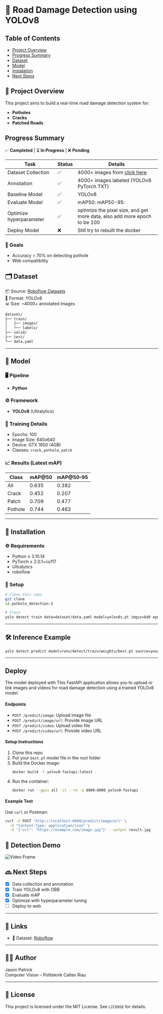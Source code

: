# 🚧 Road Damage Detection using YOLOv8 

## Table of Contents
- [Project Overview](#project-overview)
- [Progress Summary](#progress-summary)
- [Dataset](#dataset)
- [Model](#model)
- [Instalation](#instalation)
- [Next Steps](#next-steps)

## 📌 Project Overview

This project aims to build a real-time road damage detection system for:
- **Potholes**
- **Cracks**
- **Patched Roads**


## Progress Summary
✅ **Completed** | ⏳ **In Progress** | ❌ **Pending**

| Task                | Status | Details                          |
|---------------------|--------|----------------------------------|
| Dataset Collection  | ✅     | 4000+ images from [click here](https://universe.roboflow.com/jason-workspace-krcmo/pothole-ewv2r/dataset/4)        |
| Annotation          | ✅     | 4000+ images labeled (YOLOv8 PyTorch TXT)  |
| Baseline Model      | ✅     | YOLOv8    |
| Evaluate Model      | ✅     | mAP50:    mAP50-95:  |
| Optimize hyperparameter | ✅ | optimize the pixel size, and get more data, also add more epoch to be 100 | 
| Deploy Model | ❌ | Still try to rebuilt the docker| 

### 🎯 Goals
- Accuracy > 70% on detecting pothole
- Web compatibility

## 🗂️ Dataset

📦 Source: [Roboflow Datasets](https://universe.roboflow.com/jason-workspace-krcmo/pothole_detection-hfnqo-xmx8j)  
📐 Format: YOLOv8  
📊 Size: ~4000+ annotated images

```bash
dataset/
├── train/
│   ├── images/
│   └── labels/
├── valid/
├── test/
└── data.yaml
```

---


## 🤖 Model
### 🖥️ Pipeline
- **Python**

### ⚙️ Framework
- **YOLOv8** (Ultralytics)

### 🧪 Training Details
- Epochs: 100
- Image Size: 640x640
- Device: GTX 1650 (4GB)
- Classes: `crack`, `pothole`, `patch`

### 📈 Results (Latest mAP)

| Class      | mAP@50 | mAP@50–95 |
|------------|--------|-----------|
| All        | 0.635  | 0.382     |
| Crack      | 0.452  | 0.207     |
| Patch      | 0.709  | 0.477     |
| Pothole    | 0.744  | 0.463     |

---

## 🧰 Installation

### ⚙️ Requirements
- Python ≥ 3.10.14
- PyTorch ≥ 2.0.1+cu117
- Ultralytics
- roboflow

### 🔧 Setup
```bash
# Clone this repo
git clone 
cd pothole_detection-3

# Train
yolo detect train data=dataset/data.yaml model=yolov8s.pt imgsz=640 epochs=100
```

---
## 🛠️ Inference Example

```bash
yolo detect predict model=runs/detect/train/weights/best.pt source=your_video.mp4
```

---

## Deploy 
The model deployed with This FastAPI application allows you to upload or link images and videos for road damage detection using a trained YOLOv8 model.

#### Endpoints
- `POST /predict/image`: Upload image file
- `POST /predict/image/url`: Provide image URL
- `POST /predict/video`: Upload video file
- `POST /predict/video/url`: Provide video URL

#### Setup Instructions
1. Clone this repo
2. Put your `best.pt` model file in the root folder
3. Build the Docker image:
   ```bash
   docker build -t yolov8-fastapi:latest .
   ```
4. Run the container:
   ```bash
   docker run --gpus all -it --rm -p 8000:8000 yolov8-fastapi
   ```

#### Example Test
Use `curl` or Postman:
```bash
curl -X POST "http://localhost:8000/predict/image/url" \
  -H "Content-Type: application/json" \
  -d '{"url": "https://example.com/image.jpg"}' --output result.jpg
```

## 🎥 Detection Demo

![Video Frame](demo.gif)

## 🔜 Next Steps

- [x] Data collection and annotation
- [x] Train YOLOv8 with OBB
- [x] Evaluate mAP
- [x] Optimize with hyperparameter tuning
- [ ] Deploy to web 
---

## 📎 Links

- 🔗 Dataset: [Roboflow](https://universe.roboflow.com/jason-workspace-krcmo/pothole-ewv2r/dataset/4)  

---


## 🙋‍♂️ Author

Jason Patrick  
Computer Vision – Politeknik Caltex Riau

---

## 📄 License

This project is licensed under the MIT License. See `LICENSE` for details.
